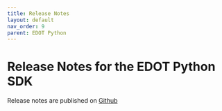 ```yaml
---
title: Release Notes
layout: default
nav_order: 9
parent: EDOT Python
---
```


# Release Notes for the EDOT Python SDK

Release notes are published on [Github](https://github.com/elastic/elastic-otel-python/releases)
